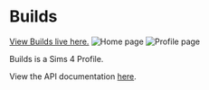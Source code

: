 # Builds
[View Builds live here.](https://builds-gallery.herokuapp.com/)
![Home page](https://i.gyazo.com/efdd938a43d9a5327d3a754647d853af.png)
![Profile page](https://i.gyazo.com/2864cb3cf95a90c3752bd6a2e365428b.jpg)

Builds is a Sims 4 Profile.


View the API documentation [here](https://github.com/t0ri/builds-api).
